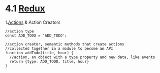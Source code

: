 # 4.1 [Redux](http://redux.js.org/)

1.[Actions](https://github.com/acdlite/flux-standard-action) & Action Creators

```
//action type
const ADD_TODO = 'ADD_TODO';

//action creator, semantic methods that create actions
//collected together in a module to become an API
function addTodo(title, hour) {
  //action, an object with a type property and new data, like events
  return {type: ADD_TODO, title, hour}
}
```
